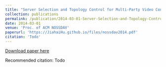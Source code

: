 ```yaml
---
title: "Server Selection and Topology Control for Multi-Party Video Conferences"
collection: publications
permalink: /publication/2014-03-01-Server-Selection-and-Topology-Control-for-Multi-Party-Video-Conferences
date: 2014-03-01
venue: 'Proc. of ACM NOSSDAV'
paperurl: 'https://JiahaiHu.github.io/files/nossdav2014.pdf'
citation: 'Todo'
---
```


<a href='https://JiahaiHu.github.io/files/nossdav2014.pdf'>Download paper here</a>

Recommended citation: Todo